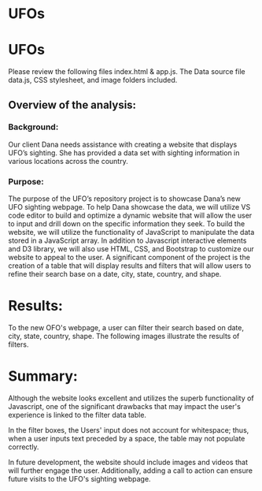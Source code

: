 # UFOs

# UFOs
Please review the following files index.html & app.js. The Data source file data.js, CSS stylesheet, and image folders included.   
## Overview of the analysis: 

### Background: 
Our client Dana needs assistance with creating a website that displays UFO’s sighting. She has provided a data set with sighting information in various locations across the country.

### Purpose: 
The purpose of the UFO’s repository project is to showcase Dana’s new UFO sighting webpage. To help Dana showcase the data, we will utilize VS code editor to build and optimize a dynamic website that will allow the user to input and drill down on the specific information they seek.
To build the website, we will utilize the functionality of JavaScript to manipulate the data stored in a JavaScript array. In addition to Javascript interactive elements and D3 library, we will also use HTML, CSS, and Bootstrap to customize our website to appeal to the user. A significant component of the project is the creation of a table that will display results and filters that will allow users to refine their search base on a date, city, state, country, and shape. 
# Results: 
To the new OFO's webpage, a user can filter their search based on date, city, state, country, shape. The following images illustrate the results of filters.

# Summary: 

Although the website looks excellent and utilizes the superb functionality of Javascript, one of the significant drawbacks that may impact the user's experience is linked to the filter data table. 

In the filter boxes, the Users' input does not account for whitespace; thus, when a user inputs text preceded by a space, the table may not populate correctly. 

In future development, the website should include images and videos that will further engage the user. Additionally, adding a call to action can ensure future visits to the UFO's sighting webpage. 

